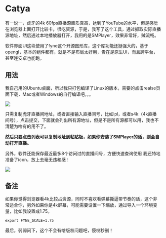 # Catya
有一说一，虎牙的4k 60fps直播源画质真高，达到了YouTube的水平，但是感觉在浏览器上面打开比较卡，很吃资源，于是，我写了这个工具，通过抓取实际直播源地址，然后通过本地播放器打开，我用的是SMPlayer，效果非常好，贼流畅。

软件界面UI这块使用了fyne这个开源图形库，这个库功能还挺强大的，基于opengl，基本的组件都有，就是不是布局太好用，贵在是原生UI，而且跨平台，甚至连安卓也能跑。

## 用法
我自己用的Ubuntu桌面，所以我只打包编译了Linux的版本，需要的点击realse页面下载，Mac或者Windows的自行编译吧。。。

![](https://img04.sogoucdn.com/app/a/100520146/C99560250FA66C249693F0057202C868)

只需复制虎牙直播间地址，或者直接输入直播间号，比如lpl，或者s4k（4k直播间号），点击提交，下面就会列出所有源地址，但是不是所有源都可以用，我也不清楚为啥有的用不了。

**然后只要点击列表可以复制地址到粘贴板，如果你安装了SMPlayer的话，则会自动打开直播。**

另外，软件还能保存最近最多8个访问过的直播间号，方便快速查询使用 我还特地准备了icon，放上去毫无违和感！

![](https://img03.sogoucdn.com/app/a/100520146/0b35a521481e11b9a4e1b729ca14221f)

## 备注
如果你觉得浏览器看4k比较占资源，同时不喜欢看弹幕撕逼带节奏的话，这个非常适合你，另外如果你是4k屏幕，可能需要设置一下缩放，通过导入一个环境变量，比如我设置成1.75。
```
export FYNE_SCALE=1.75
```

最后，弱弱问下，这个不会有啥版权问题吧，侵权秒删！